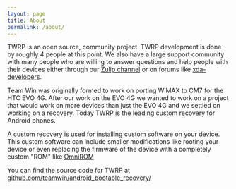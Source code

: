 ```yaml
---
layout: page
title: About
permalink: /about/
---
```


TWRP is an open source, community project. TWRP development is done by roughly 4 people at this point. We also have a large support community with many people who are willing to answer questions and help people with their devices either through our [Zulip channel](https://rebrand.ly/teamwin-recovery-zulip-community) or on forums like [xda-developers](http://forum.xda-developers.com/).

Team Win was originally formed to work on porting WiMAX to CM7 for the HTC EVO 4G. After our work on the EVO 4G we wanted to work on a project that would work on more devices than just the EVO 4G and we settled on working on a recovery. Today TWRP is the leading custom recovery for Android phones.

A custom recovery is used for installing custom software on your device. This custom software can include smaller modifications like rooting your device or even replacing the firmware of the device with a completely custom "ROM" like [OmniROM](http://omnirom.org/)

You can find the source code for TWRP at [github.com/teamwin/android\_bootable\_recovery/](https://github.com/Teamwin/android_bootable_recovery/)
